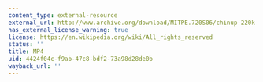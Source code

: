 ```yaml
---
content_type: external-resource
external_url: http://www.archive.org/download/MITPE.720S06/chinup-220k.mp4
has_external_license_warning: true
license: https://en.wikipedia.org/wiki/All_rights_reserved
status: ''
title: MP4
uid: 4424f04c-f9ab-47c8-bdf2-73a98d28de0b
wayback_url: ''
---
```

